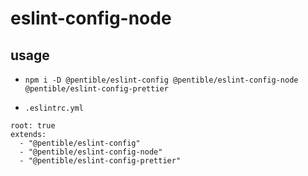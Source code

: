 # eslint-config-node

## usage

- `npm i -D @pentible/eslint-config @pentible/eslint-config-node @pentible/eslint-config-prettier`

- `.eslintrc.yml`

```
root: true
extends:
  - "@pentible/eslint-config"
  - "@pentible/eslint-config-node"
  - "@pentible/eslint-config-prettier"
```

